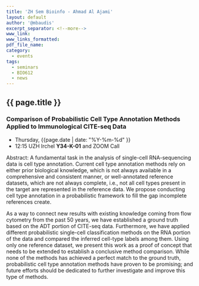 ```yaml
---
title: 'ZH Sem Bioinfo - Ahmad Al Ajami'
layout: default
author: '@mbaudis'
excerpt_separator: <!--more-->
www_link:
www_links_formatted:
pdf_file_name:
category:
  - events
tags:
  - seminars
  - BIO612
  - news
---
```


## {{ page.title }}

### Comparison of Probabilistic Cell Type Annotation Methods Applied to Immunological CITE-seq Data

* Thursday, {{page.date | date: "%Y-%m-%d" }}
* 12:15 UZH Irchel **Y34-K-01** and ZOOM Call

<!--more-->

Abstract: A fundamental task in the analysis of single-cell RNA-sequencing data is cell type annotation. Current cell type annotation methods rely on either prior biological knowledge, which is not always available in a comprehensive and consistent manner, or well-annotated reference datasets, which are not always complete, i.e., not all cell types present in the target are represented in the reference data. We propose conducting cell type annotation in a probabilistic framework to fill the gap incomplete references create.

As a way to connect new results with existing knowledge coming from flow cytometry from the past 50 years, we have established a ground truth based on the ADT portion of CITE-seq data. Furthermore, we have applied different probabilistic single-cell classification methods on the RNA portion of the data and compared the inferred cell-type labels among them. Using only one reference dataset, we present this work as a proof of concept that needs to be extended to establish a conclusive method comparison. While none of the methods has achieved a perfect match to the ground truth, probabilistic cell type annotation methods have proven to be promising; and future efforts should be dedicated to further investigate and improve this type of methods.
